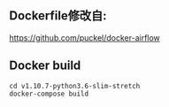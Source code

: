 ## Dockerfile修改自: 
https://github.com/puckel/docker-airflow

## Docker build
    cd v1.10.7-python3.6-slim-stretch
    docker-compose build